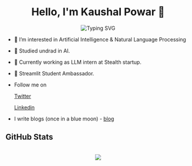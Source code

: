 <h1 align="center">Hello, I'm Kaushal Powar 👋  </h1>

<p align="center">
  <img src="https://readme-typing-svg.herokuapp.com?font=&color=964EF4&lines=Learning+Generative+AI&center=true" alt="Typing SVG">
</p>

- 👀 I’m interested in Artificial Intelligence & Natural Language Processing <br/>
- 🌱 Studied undrad in AI.<br/>
- 💼 Currently working as LLM intern at Stealth startup.
- 🎈 Streamlit Student Ambassador.
- Follow me on

  [Twitter](https://twitter.com/holy_kau)

  [Linkedin](https://www.linkedin.com/in/kaushal-powar-a52b1a159/)
  
  
  
 - I write blogs (once in a blue moon) - [blog](https://writtenbykaushal.hashnode.dev/)

<h2>GitHub Stats</h2>

<p align="center">
  <br>
 
  <img src="https://github-readme-stats.vercel.app/api?username=kaushalpowar&show_icons=true&theme=tokyonight" />
  

</p>


</p>




